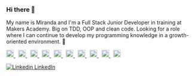 ### Hi there 👋

My name is Miranda and I'm a Full Stack Junior Developer in training at Makers Academy. Big on TDD, OOP and clean code. Looking for a role where I can continue to develop my programming knowledge in a growth-oriented environment. 🌱

<p align="left">
  <a href="https://skillicons.dev">
    <img src="https://img.shields.io/badge/ruby-%23CC342D.svg?style=flat&logo=ruby&logoColor=white" height="20"/>
  </a>&nbsp;
  <a href="https://nodejs.org/">
    <img src="https://img.shields.io/badge/N-NodeJS-darkgreen?logo=node.js&style=flat" height="20"/>
  </a>&nbsp;
  <a href="https://rubyonrails.org/">
    <img src="https://img.shields.io/badge/rails-%23CC0000.svg?style=flat&logo=ruby-on-rails&logoColor=white" height="20"/>
  </a>&nbsp;
  <a href="https://developer.mozilla.org/en-US/docs/Web/JavaScript">
    <img src="https://img.shields.io/badge/JS-JavaScript-yellow?logo=javascript&style=flat" height="20"/>
  </a>&nbsp;
  <a href="https://reactjs.org/">
    <img src="https://img.shields.io/badge/R-React-lightblue?logo=react&style=flat" height="20"/>
  </a>&nbsp;
  <a href="https://www.postgresql.org/">
    <img src="https://img.shields.io/badge/postgres-%23316192.svg?style=flat&logo=postgresql&logoColor=white" height="20"/>
  </a>&nbsp;
  <a href="https://jestjs.io/">
    <img src="https://img.shields.io/badge/-jest-%23C21325?style=flat&logo=jest&logoColor=white" height="20"/>
  </a>&nbsp;
  <a href="https://www.postman.com/">
    <img src="https://img.shields.io/badge/Postman-FF6C37?style=flat&logo=postman&logoColor=white" height="20"/>
  </a>&nbsp;
  <a href="https://developer.mozilla.org/en-US/docs/Web/HTML">
    <img src="https://img.shields.io/badge/html5-%23E34F26.svg?style=flat&logo=html5&logoColor=white" height="20"/>
  </a>&nbsp;
  <a href="https://aws.amazon.com/">
    <img src="https://img.shields.io/badge/AWS-%23FF9900.svg?style=flat&logo=amazon-aws&logoColor=white" height="20"/>
  </a>
</p>

[![Linkedin](https://i.stack.imgur.com/gVE0j.png) LinkedIn](https://www.linkedin.com/in/miranda-w-8b3461156/)

<!--
**mirandaweston/mirandaweston** is a ✨ _special_ ✨ repository because its `README.md` (this file) appears on your GitHub profile.

Here are some ideas to get you started:

- 🔭 I’m currently working on ...
- 🌱 I’m currently learning ...
- 👯 I’m looking to collaborate on ...
- 🤔 I’m looking for help with ...
- 💬 Ask me about ...
- 📫 How to reach me: ...
- 😄 Pronouns: ...
- ⚡ Fun fact: ...
-->
